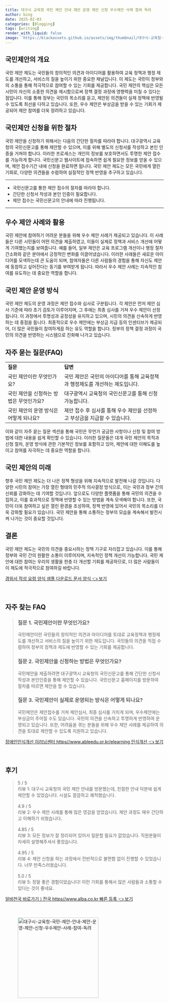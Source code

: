 ```yaml
---
title: 대구시 교육청 국민 제안 안내 제안 운영 제안 신청 우수제안 사례 참여 독려
author: bing
date: 2025-02-03
categories: [Blogging]
tags: [writing]
render_with_liquid: false
image: 'https://blackassets.github.io/assets/img/thumbnail/대구시-교육청-국민-제안-안내-제안-운영-제안-신청-우수제안-사례-참여-독려.webp'
---
```



<h2 id='국민제안의 개요'>국민제안의 개요</h2>

<p>국민 제안 제도는 국민들의 창의적인 의견과 아이디어를 활용하여 교육 정책과 행정 제도를 개선하고, 서비스의 질을 높이기 위한 중요한 채널입니다. 이 제도는 국민이 정부와의 소통을 통해 적극적으로 참여할 수 있는 기회를 제공합니다. 국민 제안의 핵심은 모든 시민이 자신의 소중한 의견을 제시함으로써 정책 결정 과정에 영향력을 미칠 수 있다는 점입니다. 이를 통해 정부는 국민의 목소리를 듣고, 제안된 의견들이 실제 정책에 반영될 수 있도록 최선을 다하고 있습니다. 또한, 우수 제안은 부상금을 받을 수 있는 기회가 제공되어 제안 참여를 더욱 장려하고 있습니다.</p>

<h2 id='국민제안 신청을 위한 절차'>국민제안 신청을 위한 절차</h2>

<p>국민 제안을 신청하기 위해서는 다음의 간단한 절차를 따라야 합니다. 대구광역시 교육청의 국민신문고를 통해 제안할 수 있으며, 이를 위해 별도의 신청서를 작성하고 본인 인증을 거쳐야 합니다. 이러한 프로세스는 개인의 정보를 보호하면서도 투명한 제안 접수를 가능하게 합니다. 국민신문고 웹사이트에 접속하면 쉽게 필요한 정보를 얻을 수 있으며, 제안 접수기간 내에 신청을 완료하면 됩니다. 국민 제안 제도는 모든 국민에게 열린 기회로, 다양한 의견들을 수렴하여 실질적인 정책 반영을 추구하고 있습니다.</p>

<hr />

<ul>
    <li>국민신문고를 통한 제안 접수의 절차를 따라야 합니다.</li>
    <li>간단한 신청서 작성과 본인 인증이 필요합니다.</li>
    <li>제안 접수는 국민신문고의 안내에 따라 진행됩니다.</li>
</ul>

<hr />

<h2 id='우수 제안 사례와 활용'>우수 제안 사례와 활용</h2>

<p>국민 제안에 참여하기 어려운 분들을 위해 우수 제안 사례가 제공되고 있습니다. 이 사례들은 다른 시민들이 어떤 의견을 제출하였고, 이들이 실제로 정책과 서비스 개선에 어떻게 기여했는지를 보여줍니다. 예를 들어, 일부 제안은 교육 프로그램 개선이나 행정 절차 간소화와 같은 분야에서 긍정적인 변화를 이끌어냈습니다. 이러한 사례들은 새로운 아이디어를 모색하는데 큰 도움이 되며, 참여자들은 다른 사람들의 경험을 통해 자신도 제안에 동참하고 싶어진다는 동기를 부여받게 됩니다. 따라서 우수 제안 사례는 지속적인 참여를 유도하는 데 중요한 역할을 합니다.</p>

<h2 id='국민 제안 운영 방식'>국민 제안 운영 방식</h2>

<p>국민 제안 제도의 운영 과정은 제안 접수와 심사로 구분됩니다. 각 제안은 먼저 제안 심사 기준에 따라 초기 검토가 이루어지며, 그 후에는 최종 심사를 거쳐 우수 제안이 선정됩니다. 이 과정에서 투명성과 공정성을 유지하고 있으며, 시민의 의견을 신속하게 반영하는 데 중점을 둡니다. 최종적으로 우수 제안에는 부상금 지급 등의 인센티브가 제공되어, 더 많은 국민들이 참여하게끔 하는 유도 역할을 합니다. 정부의 정책 결정 과정이 국민의 의견을 반영하는 시스템으로 진화해 나가고 있습니다.</p>

<h2 id='자주 묻는 질문(FAQ)'>자주 묻는 질문(FAQ)</h2>

<table>
    <tr>
        <td><b>질문</b></td>
        <td><b>답변</b></td>
    </tr>
    <tr>
        <td>국민 제안이란 무엇인가요?</td>
        <td>국민 제안은 국민의 아이디어를 통해 교육정책과 행정제도를 개선하는 제도입니다.</td>
    </tr>
    <tr>
        <td>국민 제안을 신청하는 방법은 무엇인가요?</td>
        <td>대구광역시 교육청의 국민신문고를 통해 신청 가능합니다.</td>
    </tr>
    <tr>
        <td>국민 제안의 운영 방식은 어떻게 되나요?</td>
        <td>제안 접수 후 심사를 통해 우수 제안을 선정하고 부상금을 지급할 수 있습니다.</td>
    </tr>
</table>

<p>이와 같이 자주 묻는 질문 섹션을 통해 국민은 무언가 궁금한 사항이나 신청 및 참여 방법에 대한 내용을 쉽게 확인할 수 있습니다. 이러한 질문들은 대개 국민 제안의 목적과 신청 절차, 운영 방식에 관한 기본적인 정보를 포함하고 있어, 제안에 대한 이해도를 높이고 참여를 자극하는 데 중요한 역할을 합니다.</p>

<h2 id='국민 제안의 미래'>국민 제안의 미래</h2>

<p>향후 국민 제안 제도는 더 나은 정책 형성을 위해 지속적으로 발전해 나갈 것입니다. 다양한 시민의 참여는 가장 열린 형태의 민주적 의사결정 방식으로, 이는 국민과 정부 간의 신뢰를 강화하는 데 기여할 것입니다. 앞으로도 다양한 플랫폼을 통해 국민의 의견을 수집하고, 이를 효과적으로 정책에 반영할 수 있는 방법을 계속 모색해야 합니다. 또한, 국민이 더욱 참여하고 싶은 열린 환경을 조성하여, 정책 반영에 있어서 국민의 목소리를 더욱 강화할 필요가 있습니다. 국민 제안을 통해 소통하는 정부의 모습을 계속해서 발전시켜 나가는 것이 중요할 것입니다.</p>

<h2 id='결론'>결론</h2>

<p>국민 제안 제도는 국민의 의견을 중요시하는 정책 기구로 자리잡고 있습니다. 이를 통해 정부와 국민 간의 원활한 소통이 이루어지며, 지속적인 정책 개선이 가능합니다. 국민 제안에 대한 참여는 우리의 생활을 한층 더 개선할 기회를 제공하므로, 더 많은 사람들이 이 제도에 적극적으로 참여하길 바랍니다.</p>


<p><a class="click-button" title="경위서 작성 요령 양식 샘플 다운로드 문서 양식" href="https://blackassets.github.io/posts/%EA%B2%BD%EC%9C%84%EC%84%9C-%EC%9E%91%EC%84%B1-%EC%9A%94%EB%A0%B9-%EC%96%91%EC%8B%9D-%EC%83%98%ED%94%8C-%EB%8B%A4%EC%9A%B4%EB%A1%9C%EB%93%9C-%EB%AC%B8%EC%84%9C-%EC%96%91%EC%8B%9D/" rel="dofollow">경위서 작성 요령 양식 샘플 다운로드 문서 양식 👈 보기</a></p><br>
<h2 id='자주_찾는_FAQ'>자주 찾는 FAQ</h2>
<div itemscope="" itemtype="https://schema.org/FAQPage"> 
<blockquote> 
<div itemscope="" itemprop="mainEntity" itemtype="https://schema.org/Question"> 
<h3 itemprop="name">질문 1. 국민제안이란 무엇인가요?</h3> 
<div itemscope="" itemprop="acceptedAnswer" itemtype="https://schema.org/Answer"> 
<span itemprop="text"> 
<p>국민제안이란 국민들의 창의적인 의견과 아이디어를 토대로 교육정책과 행정제도를 개선하고 서비스의 질을 높이기 위한 제도입니다. 국민들의 의견을 직접 수렴하여 정부의 정책과 제도에 반영할 수 있는 기회를 제공합니다.</p> 
</span> 
</div> 
</div> 
<div itemscope="" itemprop="mainEntity" itemtype="https://schema.org/Question"> 
<h3 itemprop="name">질문 2. 국민제안을 신청하는 방법은 무엇인가요?</h3> 
<div itemscope="" itemprop="acceptedAnswer" itemtype="https://schema.org/Answer"> 
<span itemprop="text"> 
<p>국민제안을 제출하려면 대구광역시 교육청의 국민신문고를 통해 간단한 신청서 작성과 본인인증을 통해 제안할 수 있습니다. 국민신문고 홈페이지를 방문하여 절차를 따르면 제안을 할 수 있습니다.</p> 
</span> 
</div> 
</div> 
<div itemscope="" itemprop="mainEntity" itemtype="https://schema.org/Question"> 
<h3 itemprop="name">질문 3. 국민제안이 실제로 운영되는 방식은 어떻게 되나요?</h3> 
<div itemscope="" itemprop="acceptedAnswer" itemtype="https://schema.org/Answer"> 
<span itemprop="text"> 
<p>국민제안은 제안접수를 거쳐 제안심사, 최종 심사를 거치게 되며, 우수제안에는 부상금이 주어질 수도 있습니다. 국민의 의견을 신속하고 투명하게 반영하여 운영되고 있습니다. 또한, 어려움을 겪는 분들을 위해 우수 제안 사례를 제공하여 의견을 토대로 제안할 수 있도록 지원하고 있습니다.</p> 
</span> 
</div> 
</div> 
</blockquote> 
</div>
<p><a class="click-button" title="장애인인식개선 이러닝센터 https//www.ableedu.or.kr/elearning 인식개선" href="https://blackassets.github.io/posts/%EC%9E%A5%EC%95%A0%EC%9D%B8%EC%9D%B8%EC%8B%9D%EA%B0%9C%EC%84%A0-%EC%9D%B4%EB%9F%AC%EB%8B%9D%EC%84%BC%ED%84%B0-httpswww.ableedu.or.krelearning-%EC%9D%B8%EC%8B%9D%EA%B0%9C%EC%84%A0/" rel="dofollow">장애인인식개선 이러닝센터 https//www.ableedu.or.kr/elearning 인식개선 👈 보기</a></p><br>
<h2 id='후기'>후기</h2>
<div itemscope itemtype="https://schema.org/Product">
  <blockquote>
  <div itemprop="review" itemscope itemtype="https://schema.org/Review">
      <div itemprop="reviewRating" itemscope itemtype="https://schema.org/Rating"> <span itemprop="ratingValue">5</span> / <span itemprop="bestRating">5</span> </div>
      <span itemprop="reviewBody">리뷰 1: 대구시 교육청의 국민 제안 안내를 방문했는데, 친절한 안내 덕분에 쉽게 제안할 수 있었습니다. 시설도 깔끔하고 쾌적했습니다.</span>
  </div>
  <br>
  <div itemprop="review" itemscope itemtype="https://schema.org/Review">
      <div itemprop="reviewRating" itemscope itemtype="https://schema.org/Rating"> <span itemprop="ratingValue">4.9</span> / <span itemprop="bestRating">5</span> </div>
      <span itemprop="reviewBody">리뷰 2: 우수 제안 사례를 통해 많은 영감을 얻었습니다. 제안 과정도 매우 간단하고 이해하기 쉬웠습니다.</span>
  </div>
  <br>
  <div itemprop="review" itemscope itemtype="https://schema.org/Review">
      <div itemprop="reviewRating" itemscope itemtype="https://schema.org/Rating"> <span itemprop="ratingValue">4.85</span> / <span itemprop="bestRating">5</span> </div>
      <span itemprop="reviewBody">리뷰 3: 모든 정보가 잘 정리되어 있어서 질문할 필요가 없었습니다. 직원분들이 자세히 설명해주셔서 좋았습니다.</span>
  </div>
  <br>
  <div itemprop="review" itemscope itemtype="https://schema.org/Review">
      <div itemprop="reviewRating" itemscope itemtype="https://schema.org/Rating"> <span itemprop="ratingValue">4.95</span> / <span itemprop="bestRating">5</span> </div>
      <span itemprop="reviewBody">리뷰 4: 제안 신청을 하는 과정에서 전반적으로 불편함 없이 진행할 수 있었습니다. 너무 만족스러웠습니다.</span>
  </div>
  <br>
  <div itemprop="review" itemscope itemtype="https://schema.org/Review">
      <div itemprop="reviewRating" itemscope itemtype="https://schema.org/Rating"> <span itemprop="ratingValue">5.0</span> / <span itemprop="bestRating">5</span> </div>
      <span itemprop="reviewBody">리뷰 5: 정말 좋은 경험이었습니다! 이런 기회를 통해서 많은 사람들과 소통할 수 있다는 것이 좋네요.</span>
  </div>
  </blockquote>
</div>
<p><a class="click-button" title="알바천국 바로가기ㅣ전국 https//www.alba.co.kr 빠른 등록" href="https://blackassets.github.io/posts/%EC%95%8C%EB%B0%94%EC%B2%9C%EA%B5%AD-%EB%B0%94%EB%A1%9C%EA%B0%80%EA%B8%B0%E3%85%A3%EC%A0%84%EA%B5%AD-httpswww.alba.co.kr-%EB%B9%A0%EB%A5%B8-%EB%93%B1%EB%A1%9D/" rel="dofollow">알바천국 바로가기ㅣ전국 https//www.alba.co.kr 빠른 등록 👈 보기</a></p><br>
<figure class="image"><img src="https://blackassets.github.io/assets/img/thumbnail/대구시-교육청-국민-제안-안내-제안-운영-제안-신청-우수제안-사례-참여-독려.webp" alt="대구시-교육청-국민-제안-안내-제안-운영-제안-신청-우수제안-사례-참여-독려" width="256" height="256"></figure>